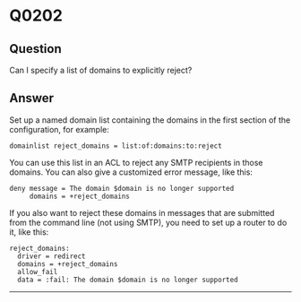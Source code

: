 Q0202
=====

Question
--------

Can I specify a list of domains to explicitly reject?

Answer
------

Set up a named domain list containing the domains in the first section
of the configuration, for example:

    domainlist reject_domains = list:of:domains:to:reject

You can use this list in an ACL to reject any SMTP recipients in those
domains. You can also give a customized error message, like this:

    deny message = The domain $domain is no longer supported
         domains = +reject_domains

If you also want to reject these domains in messages that are submitted
from the command line (not using SMTP), you need to set up a router to
do it, like this:

    reject_domains:
      driver = redirect
      domains = +reject_domains
      allow_fail
      data = :fail: The domain $domain is no longer supported

* * * * *
